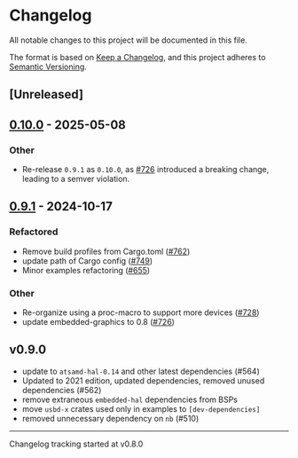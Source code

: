 # Changelog

All notable changes to this project will be documented in this file.

The format is based on [Keep a Changelog](https://keepachangelog.com/en/1.0.0/),
and this project adheres to [Semantic Versioning](https://semver.org/spec/v2.0.0.html).

## [Unreleased]

## [0.10.0](https://github.com/atsamd-rs/atsamd/compare/edgebadge-0.9.0...edgebadge-0.10.0) - 2025-05-08

### Other

- Re-release `0.9.1` as `0.10.0`, as [#726](https://github.com/atsamd-rs/atsamd/pull/726) introduced a breaking
    change, leading to a semver violation.

## [0.9.1](https://github.com/atsamd-rs/atsamd/compare/edgebadge-0.9.0...edgebadge-0.9.1) - 2024-10-17

### Refactored

- Remove build profiles from Cargo.toml ([#762](https://github.com/atsamd-rs/atsamd/pull/762))
- update path of Cargo config  ([#749](https://github.com/atsamd-rs/atsamd/pull/749))
- Minor examples refactoring ([#655](https://github.com/atsamd-rs/atsamd/pull/655))

### Other

- Re-organize using a proc-macro to support more devices ([#728](https://github.com/atsamd-rs/atsamd/pull/728))
- update embedded-graphics to 0.8 ([#726](https://github.com/atsamd-rs/atsamd/pull/726))

## v0.9.0

- update to `atsamd-hal-0.14` and other latest dependencies (#564)
- Updated to 2021 edition, updated dependencies, removed unused dependencies (#562)
- remove extraneous `embedded-hal` dependencies from BSPs
- move `usbd-x` crates used only in examples to `[dev-dependencies]`
- removed unnecessary dependency on `nb` (#510)

---

Changelog tracking started at v0.8.0
